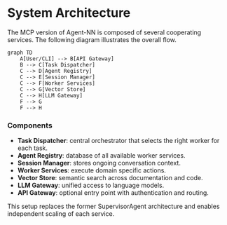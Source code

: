 # System Architecture

The MCP version of Agent-NN is composed of several cooperating services. The following diagram illustrates the overall flow.

```mermaid
graph TD
    A[User/CLI] --> B[API Gateway]
    B --> C[Task Dispatcher]
    C --> D[Agent Registry]
    C --> E[Session Manager]
    C --> F[Worker Services]
    C --> G[Vector Store]
    C --> H[LLM Gateway]
    F --> G
    F --> H
```

### Components

- **Task Dispatcher**: central orchestrator that selects the right worker for each task.
- **Agent Registry**: database of all available worker services.
- **Session Manager**: stores ongoing conversation context.
- **Worker Services**: execute domain specific actions.
- **Vector Store**: semantic search across documentation and code.
- **LLM Gateway**: unified access to language models.
- **API Gateway**: optional entry point with authentication and routing.

This setup replaces the former SupervisorAgent architecture and enables independent scaling of each service.
